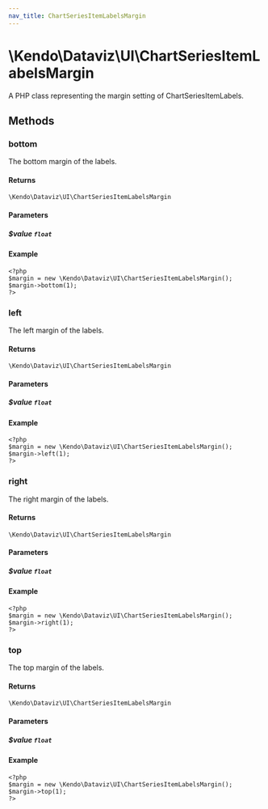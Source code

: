 ```yaml
---
nav_title: ChartSeriesItemLabelsMargin
---
```


# \Kendo\Dataviz\UI\ChartSeriesItemLabelsMargin

A PHP class representing the margin setting of ChartSeriesItemLabels.


## Methods

### bottom
The bottom margin of the labels.

#### Returns
`\Kendo\Dataviz\UI\ChartSeriesItemLabelsMargin`

#### Parameters

##### $value `float`



#### Example 
    <?php
    $margin = new \Kendo\Dataviz\UI\ChartSeriesItemLabelsMargin();
    $margin->bottom(1);
    ?>

### left
The left margin of the labels.

#### Returns
`\Kendo\Dataviz\UI\ChartSeriesItemLabelsMargin`

#### Parameters

##### $value `float`



#### Example 
    <?php
    $margin = new \Kendo\Dataviz\UI\ChartSeriesItemLabelsMargin();
    $margin->left(1);
    ?>

### right
The right margin of the labels.

#### Returns
`\Kendo\Dataviz\UI\ChartSeriesItemLabelsMargin`

#### Parameters

##### $value `float`



#### Example 
    <?php
    $margin = new \Kendo\Dataviz\UI\ChartSeriesItemLabelsMargin();
    $margin->right(1);
    ?>

### top
The top margin of the labels.

#### Returns
`\Kendo\Dataviz\UI\ChartSeriesItemLabelsMargin`

#### Parameters

##### $value `float`



#### Example 
    <?php
    $margin = new \Kendo\Dataviz\UI\ChartSeriesItemLabelsMargin();
    $margin->top(1);
    ?>

